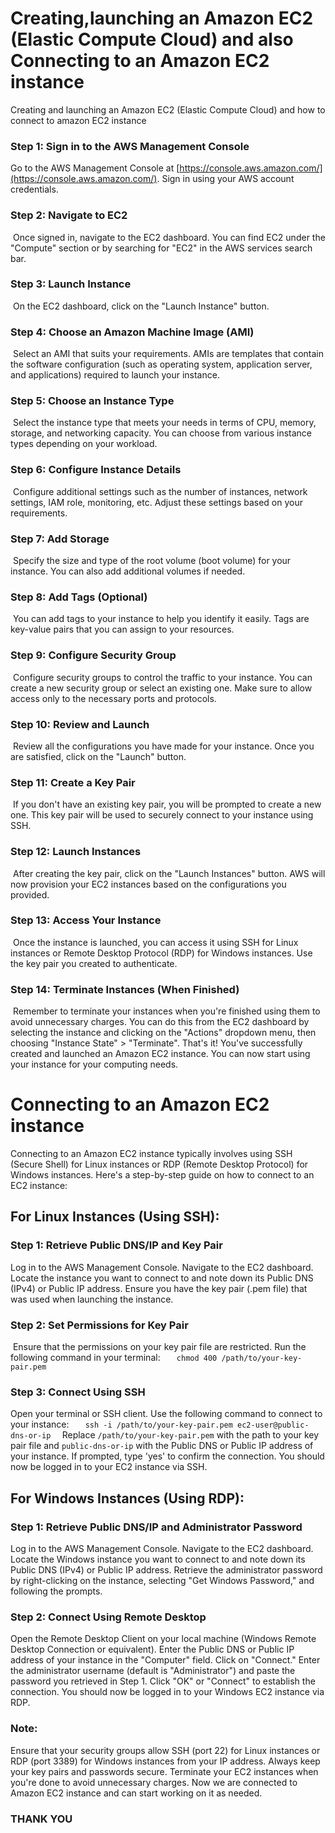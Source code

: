 # Creating,launching an Amazon EC2 (Elastic Compute Cloud) and also Connecting to an Amazon EC2 instance
Creating and launching an Amazon EC2 (Elastic Compute Cloud) and how to connect to amazon EC2 instance
### Step 1: Sign in to the AWS Management Console 
Go to the AWS Management Console at [https://console.aws.amazon.com/](https://console.aws.amazon.com/).
Sign in using your AWS account credentials.
### Step 2: Navigate to EC2
 Once signed in, navigate to the EC2 dashboard. You can find EC2 under the "Compute" section or by searching for "EC2" in the AWS services search bar.
### Step 3: Launch Instance
 On the EC2 dashboard, click on the "Launch Instance" button.
### Step 4: Choose an Amazon Machine Image (AMI)
 Select an AMI that suits your requirements. AMIs are templates that contain the software configuration (such as operating system, application server, and applications) required to launch your instance.
### Step 5: Choose an Instance Type
 Select the instance type that meets your needs in terms of CPU, memory, storage, and networking capacity. You can choose from various instance types depending on your workload.
### Step 6: Configure Instance Details
 Configure additional settings such as the number of instances, network settings, IAM role, monitoring, etc. Adjust these settings based on your requirements.
### Step 7: Add Storage
 Specify the size and type of the root volume (boot volume) for your instance. You can also add additional volumes if needed.
### Step 8: Add Tags (Optional)
 You can add tags to your instance to help you identify it easily. Tags are key-value pairs that you can assign to your resources.
### Step 9: Configure Security Group
 Configure security groups to control the traffic to your instance. You can create a new security group or select an existing one. Make sure to allow access only to the necessary ports and protocols.
### Step 10: Review and Launch
 Review all the configurations you have made for your instance. Once you are satisfied, click on the "Launch" button.
### Step 11: Create a Key Pair
 If you don't have an existing key pair, you will be prompted to create a new one. This key pair will be used to securely connect to your instance using SSH.
### Step 12: Launch Instances
 After creating the key pair, click on the "Launch Instances" button. AWS will now provision your EC2 instances based on the configurations you provided.
### Step 13: Access Your Instance
 Once the instance is launched, you can access it using SSH for Linux instances or Remote Desktop Protocol (RDP) for Windows instances. Use the key pair you created to authenticate.
### Step 14: Terminate Instances (When Finished)
 Remember to terminate your instances when you're finished using them to avoid unnecessary charges. You can do this from the EC2 dashboard by selecting the instance and clicking on the "Actions" dropdown menu, then choosing "Instance State" > "Terminate".
That's it! You've successfully created and launched an Amazon EC2 instance. You can now start using your instance for your computing needs.


# Connecting to an Amazon EC2 instance
Connecting to an Amazon EC2 instance typically involves using SSH (Secure Shell) for Linux instances or RDP (Remote Desktop Protocol) for Windows instances. Here's a step-by-step guide on how to connect to an EC2 instance:

## For Linux Instances (Using SSH):
### Step 1: Retrieve Public DNS/IP and Key Pair
Log in to the AWS Management Console.
Navigate to the EC2 dashboard.
Locate the instance you want to connect to and note down its Public DNS (IPv4) or Public IP address.
Ensure you have the key pair (.pem file) that was used when launching the instance.

### Step 2: Set Permissions for Key Pair
 Ensure that the permissions on your key pair file are restricted. Run the following command in your terminal:
  ```
  chmod 400 /path/to/your-key-pair.pem
  ```
### Step 3: Connect Using SSH
Open your terminal or SSH client.
Use the following command to connect to your instance:
  ```
  ssh -i /path/to/your-key-pair.pem ec2-user@public-dns-or-ip
  ```
Replace `/path/to/your-key-pair.pem` with the path to your key pair file and `public-dns-or-ip` with the Public DNS or Public IP address of your instance.
If prompted, type 'yes' to confirm the connection.
You should now be logged in to your EC2 instance via SSH.
 
## For Windows Instances (Using RDP):
### Step 1: Retrieve Public DNS/IP and Administrator Password
Log in to the AWS Management Console.
Navigate to the EC2 dashboard.
Locate the Windows instance you want to connect to and note down its Public DNS (IPv4) or Public IP address.
Retrieve the administrator password by right-clicking on the instance, selecting "Get Windows Password," and following the prompts.

### Step 2: Connect Using Remote Desktop
Open the Remote Desktop Client on your local machine (Windows Remote Desktop Connection or equivalent).
Enter the Public DNS or Public IP address of your instance in the "Computer" field.
Click on "Connect."
Enter the administrator username (default is "Administrator") and paste the password you retrieved in Step 1.
Click "OK" or "Connect" to establish the connection.
You should now be logged in to your Windows EC2 instance via RDP.
 
### Note:
Ensure that your security groups allow SSH (port 22) for Linux instances or RDP (port 3389) for Windows instances from your IP address.
Always keep your key pairs and passwords secure.
Terminate your EC2 instances when you're done to avoid unnecessary charges.
Now we are connected to Amazon EC2 instance and can start working on it as needed.

### THANK YOU

